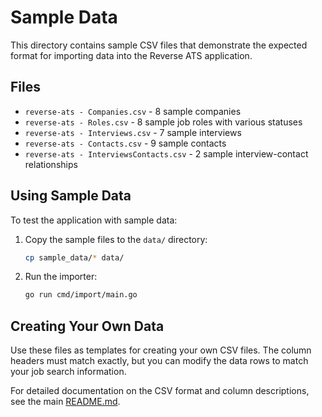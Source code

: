 # Sample Data

This directory contains sample CSV files that demonstrate the expected format for importing data into the Reverse ATS application.

## Files

- `reverse-ats - Companies.csv` - 8 sample companies
- `reverse-ats - Roles.csv` - 8 sample job roles with various statuses
- `reverse-ats - Interviews.csv` - 7 sample interviews
- `reverse-ats - Contacts.csv` - 9 sample contacts
- `reverse-ats - InterviewsContacts.csv` - 2 sample interview-contact relationships

## Using Sample Data

To test the application with sample data:

1. Copy the sample files to the `data/` directory:
   ```bash
   cp sample_data/* data/
   ```

2. Run the importer:
   ```bash
   go run cmd/import/main.go
   ```

## Creating Your Own Data

Use these files as templates for creating your own CSV files. The column headers must match exactly, but you can modify the data rows to match your job search information.

For detailed documentation on the CSV format and column descriptions, see the main [README.md](../README.md#csv-import).
